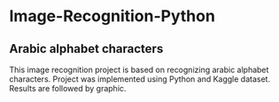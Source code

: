# Image-Recognition-Python
## Arabic alphabet characters 

This image recognition project is based on recognizing arabic alphabet characters. Project was implemented using Python and Kaggle dataset. Results are followed by graphic.
